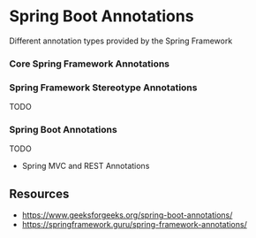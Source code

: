 # Spring Boot Annotations
Different annotation types provided by the Spring Framework

### Core Spring Framework Annotations
### Spring Framework Stereotype Annotations
TODO
### Spring Boot Annotations
TODO
* Spring MVC and REST Annotations

## Resources 
* https://www.geeksforgeeks.org/spring-boot-annotations/
* https://springframework.guru/spring-framework-annotations/
